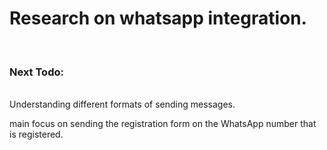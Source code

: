 <h1>Research on whatsapp integration.</h1>
<br>
<h3>Next Todo:</h3><br>
Understanding different formats of sending messages. 
<p>main focus on sending the registration form on the WhatsApp number that is registered.</p>
